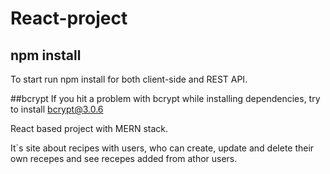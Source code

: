 # React-project
 
## npm install
To start run npm install for both client-side and REST API.

##bcrypt
If you hit a problem with bcrypt while installing dependencies, try to install bcrypt@3.0.6

React based project with MERN stack.

It`s site about recipes with users, who can create, update and delete their own recepes and see recepes added from athor users.
